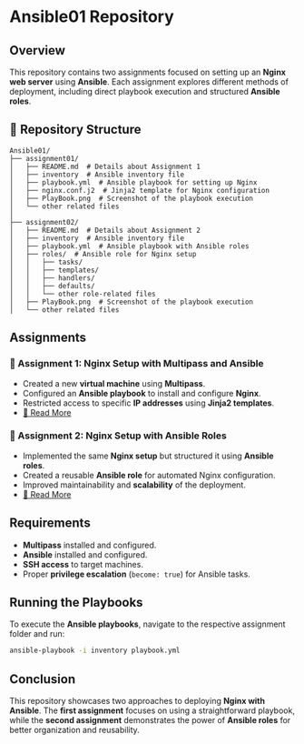 # Ansible01 Repository

## Overview
This repository contains two assignments focused on setting up an **Nginx web server** using **Ansible**. Each assignment explores different methods of deployment, including direct playbook execution and structured **Ansible roles**.

## 📂 Repository Structure
```
Ansible01/
├── assignment01/
│   ├── README.md  # Details about Assignment 1
│   ├── inventory  # Ansible inventory file
│   ├── playbook.yml  # Ansible playbook for setting up Nginx
│   ├── nginx.conf.j2  # Jinja2 template for Nginx configuration
│   ├── PlayBook.png  # Screenshot of the playbook execution
│   └── other related files
│
├── assignment02/
│   ├── README.md  # Details about Assignment 2
│   ├── inventory  # Ansible inventory file
│   ├── playbook.yml  # Ansible playbook with Ansible roles
│   ├── roles/  # Ansible role for Nginx setup
│   │   ├── tasks/
│   │   ├── templates/
│   │   ├── handlers/
│   │   ├── defaults/
│   │   └── other role-related files
│   ├── PlayBook.png  # Screenshot of the playbook execution
│   └── other related files
```

## Assignments

### 📌 Assignment 1: Nginx Setup with Multipass and Ansible
- Created a new **virtual machine** using **Multipass**.
- Configured an **Ansible playbook** to install and configure **Nginx**.
- Restricted access to specific **IP addresses** using **Jinja2 templates**.
- [📄 Read More](./assignment01/README.md)

### 📌 Assignment 2: Nginx Setup with Ansible Roles
- Implemented the same **Nginx setup** but structured it using **Ansible roles**.
- Created a reusable **Ansible role** for automated Nginx configuration.
- Improved maintainability and **scalability** of the deployment.
- [📄 Read More](./assignment02/README.md)

## Requirements
- **Multipass** installed and configured.
- **Ansible** installed and configured.
- **SSH access** to target machines.
- Proper **privilege escalation** (`become: true`) for Ansible tasks.

## Running the Playbooks
To execute the **Ansible playbooks**, navigate to the respective assignment folder and run:

```bash
ansible-playbook -i inventory playbook.yml
```

## Conclusion
This repository showcases two approaches to deploying **Nginx with Ansible**. The **first assignment** focuses on using a straightforward playbook, while the **second assignment** demonstrates the power of **Ansible roles** for better organization and reusability.
